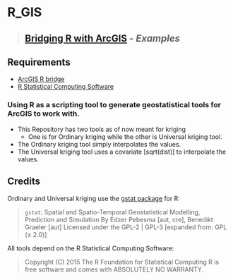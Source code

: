 # R_GIS
> ## [Bridging R with ArcGIS](https://r-arcgis.github.io/) - _Examples_

Requirements
------------
 - [ArcGIS R bridge](https://github.com/R-ArcGIS/r-bridge-install)
 - [R Statistical Computing Software](http://www.r-project.org)

### Using R as a scripting tool to generate geostatistical tools for ArcGIS to work with.

- This Repository has two tools as of now meant for kriging 
     * One is for Ordinary kriging while the other is Universal kriging tool.
- The Ordinary kriging tool simply interpolates the values.
- The Universal kriging tool uses a covariate [sqrt(dist)] to interpolate the values.

## Credits

Ordinary and Universal kriging use the [gstat package](http://www.gstat.org/gstat.pdf) for R:

> `gstat`: Spatial and Spatio-Temporal Geostatistical Modelling, Prediction and Simulation
> By Edzer Pebesma [aut, cre], Benedikt Graeler [aut]
> Licensed under the 	GPL-2 | GPL-3 [expanded from: GPL (≥ 2.0)]

All tools depend on the R Statistical Computing Software:

> Copyright (C) 2015 The R Foundation for Statistical Computing
> R is free software and comes with ABSOLUTELY NO WARRANTY.

